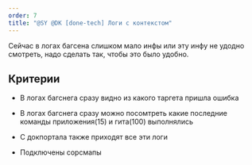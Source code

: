 ```yaml
---
order: 7
title: "@SY @DK [done-tech] Логи c контекстом"
---
```


Сейчас в логах багсена слишком мало инфы или эту инфу не удодно смотреть, надо сделать так, чтобы это было удобно.

## Критерии

-  В логах багснега сразу видно из какого таргета пришла ошибка

-  В логах багснега сразу можно посомтреть какие последние команды приложения(15) и гита(100) выполнялись

-  С докпортала также приходят все эти логи

-  Подключены сорсмапы